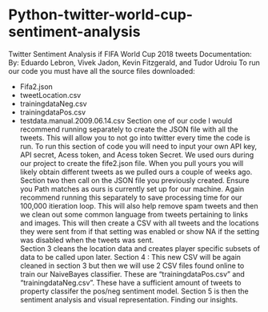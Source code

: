# Python-twitter-world-cup-sentiment-analysis
Twitter Sentiment Analysis if FIFA World Cup 2018 tweets
Documentation:
By: Eduardo Lebron, Vivek Jadon, Kevin Fitzgerald,  and Tudor Udroiu
To run our code you must have all the source files downloaded:
-	 Fifa2.json
-	tweetLocation.csv
-	trainingdataNeg.csv
-	trainingdataPos.csv
-	testdata.manual.2009.06.14.csv
Section one of our code I would recommend running separately to create the JSON file with all the tweets. This will allow you to not go into twitter every time the code is run.  To run this section of code you will need to input your own API key, API secret, Acess token, and Acess token Secret. We used ours during our project to create the fife2.json file. When you pull yours you will likely obtain different tweets as we pulled ours a couple of weeks ago. 
Section two then call on the JSON file you previously created. Ensure you Path matches as ours is currently set up for our machine. Again recommend running this separately to save processing time for our 100,000 itieration loop. This will also help remove spam tweets and then we clean out some common language from tweets pertaining to links and images. 
This will then create a CSV with all tweets and the locations they were sent from if that setting was enabled or show NA if the setting was disabled when the tweets was sent.  
Section 3 cleans the location data and creates player specific subsets of data to be called upon later. 
Section 4 : This new CSV will be again cleaned in section 3 but then we will use 2 CSV files found online to train our NaiveBayes classifier. These are “trainingdataPos.csv” and “trainingdataNeg.csv”. These have a sufficient amount of tweets to property classifer the pos/neg sentiment model. 
Section 5 is then the sentiment analysis and visual representation. Finding our insights. 


